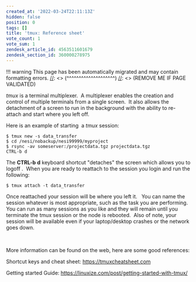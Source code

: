 ```yaml
---
created_at: '2022-03-24T22:11:13Z'
hidden: false
position: 0
tags: []
title: 'tmux: Reference sheet'
vote_count: 1
vote_sum: 1
zendesk_article_id: 4563511601679
zendesk_section_id: 360000278975
---
```




[//]: <> (REMOVE ME IF PAGE VALIDATED)
[//]: <> (vvvvvvvvvvvvvvvvvvvv)
!!! warning
    This page has been automatically migrated and may contain formatting errors.
[//]: <> (^^^^^^^^^^^^^^^^^^^^)
[//]: <> (REMOVE ME IF PAGE VALIDATED)

*tmux* is a terminal multiplexer.  A multiplexer enables the creation
and control of multiple terminals from a single screen.  It also allows
the detachment of a screen to run in the background with the ability to
re-attach and start where you left off.

Here is an example of starting  a *tmux* session:

``` sl
$ tmux new -s data_transfer
$ cd /nesi/nobackup/nesi99999/myproject
$ rsync -av someserver:/projectdata.tgz projectdata.tgz
CTRL-b d
```

The **CTRL-b** **d** keyboard shortcut "detaches" the screen which
allows you to logoff .  When you are ready to reattach to the session
you login and run the following:

``` sl
$ tmux attach -t data_transfer
```

Once reattached your session will be where you left it.   You can name
the session whatever is most appropriate, such as the task you are
performing.  You can run as many sessions as you like and they will
remain until you terminate the tmux session or the node is rebooted. 
Also of note, your session will be available even if your laptop/desktop
crashes or the network goes down.

 

More information can be found on the web, here are some good references:

Shortcut keys and cheat sheet: <https://tmuxcheatsheet.com>

Getting started Guide:
<https://linuxize.com/post/getting-started-with-tmux/>

 
